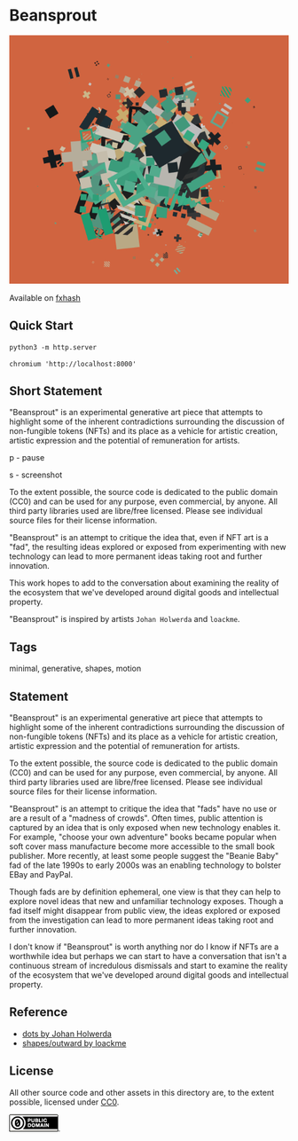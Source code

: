 Beansprout
===

[![screenshot](../img/beansprout.png)](https://github.com/abetusk/iao/tree/main/beansprout)

Available on [fxhash](https://www.fxhash.xyz/generative/slug/beansprout)

Quick Start
---

```
python3 -m http.server
```

```
chromium 'http://localhost:8000'
```

Short Statement
---



"Beansprout" is an experimental generative art piece that attempts to highlight some of the inherent contradictions surrounding the discussion of non-fungible tokens (NFTs) and its place as a vehicle for artistic creation, artistic expression and the potential of remuneration for artists.

p - pause

s - screenshot

To the extent possible, the source code is dedicated to the public domain (CC0) and can be used for any purpose, even commercial, by anyone.  All third party libraries used are libre/free licensed. Please see individual source files for their license information.

"Beansprout" is an attempt to critique the idea that, even if NFT art is a "fad", the resulting ideas explored or exposed from experimenting with new technology can lead to more
permanent ideas taking root and further innovation.

This work hopes to add to the conversation about examining the reality of the ecosystem that we've developed around digital goods and intellectual property.

"Beansprout" is inspired by artists `Johan Holwerda` and `loackme`.



Tags
---

minimal, generative, shapes, motion

Statement
---

"Beansprout" is an experimental generative art piece that
attempts to highlight some of the inherent contradictions
surrounding the discussion of non-fungible tokens (NFTs) and
its place as a vehicle for artistic creation, artistic expression
and the potential of remuneration for artists.

To the extent possible, the source code is dedicated to the public
domain (CC0) and can be used for any purpose, even commercial, by anyone.
All third party libraries used are libre/free licensed.
Please see individual source files for their license information.

"Beansprout" is an attempt to critique the idea that "fads" have no use or
are a result of a "madness of crowds".
Often times, public attention is captured by an idea that is only
exposed when new technology enables it.
For example, "choose your own adventure" books became popular when
soft cover mass manufacture become more accessible to the small book publisher.
More recently, at least some people suggest the "Beanie Baby" fad of the late 1990s to
early 2000s was an enabling technology to bolster EBay and PayPal.

Though fads are by definition ephemeral, one view is that they
can help to explore novel ideas that new and unfamiliar technology
exposes.
Though a fad itself might disappear from public view,
the ideas explored or exposed from the investigation can lead to more
permanent ideas taking root and further innovation.

I don't know if "Beansprout"
is worth anything nor do I know if NFTs are
a worthwhile idea but perhaps we can start
to have a conversation that isn't a continuous
stream of incredulous dismissals and start to examine
the reality of the ecosystem that we've developed
around digital goods and intellectual property.

Reference
---

* [dots by Johan Holwerda](https://www.fxhash.xyz/generative/slug/dots-2)
* [shapes/outward by loackme](https://teia.art/objkt/500113)

License
---

All other source code and other assets in this directory are, to the extent possible, licensed
under [CC0](https://creativecommons.org/publicdomain/zero/1.0/).

![CC0](../img/cc0_88x31.png).
